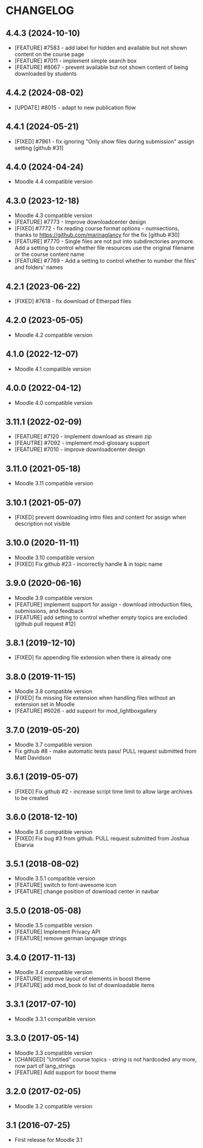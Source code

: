 CHANGELOG
=========


4.4.3 (2024-10-10)
------------------
* [FEATURE] #7583 - add label for hidden and available but not shown content on the course page
* [FEATURE] #7011 - implement simple search box
* [FEATURE] #8067 - prevent available but not shown content of being downloaded by students

4.4.2 (2024-08-02)
------------------
* [UPDATE] #8015 - adapt to new publication flow

4.4.1 (2024-05-21)
------------------
* [FIXED] #7961 - fix ignoring "Only show files during submission" assign setting [github #31]


4.4.0 (2024-04-24)
------------------
* Moodle 4.4 compatible version


4.3.0 (2023-12-18)
------------------
* Moodle 4.3 compatible version
* [FEATURE] #7773 - Improve downloadcenter design
* [FIXED] #7772 - fix reading course format options - numsections, thanks to https://github.com/marinaglancy for the fix [github #30]
* [FEATURE] #7770 - Single files are not put into subdirectories anymore. Add a setting to control whether file resources use the original filename or the course content name
* [FEATURE] #7769 - Add a setting to control whether to number the files' and folders' names 


4.2.1 (2023-06-22)
------------------
* [FIXED] #7618 - fix download of Etherpad files

4.2.0 (2023-05-05)
------------------

* Moodle 4.2 compatible version


4.1.0 (2022-12-07)
------------------

* Moodle 4.1 compatible version


4.0.0 (2022-04-12)
------------------

* Moodle 4.0 compatible version


3.11.1 (2022-02-09)
------------------

* [FEATURE] #7120 - implement download as stream zip
* [FEAUTRE] #7092 - implement mod-glossary support
* [FEATURE] #7010 - improve downloadcenter design


3.11.0 (2021-05-18)
------------------

* Moodle 3.11 compatible version


3.10.1 (2021-05-07)
-------------------

* [FIXED] prevent downloading intro files and content for assign when description not visible


3.10.0 (2020-11-11)
------------------

* Moodle 3.10 compatible version
* [FIXED] Fix github #23 - incorrectly handle & in topic name

3.9.0 (2020-06-16)
------------------

* Moodle 3.9 compatible version
* [FEATURE] implement support for assign - download introduction files, submissions, and feedback
* [FEATURE] add setting to control whether empty topics are excluded (github pull request #12)


3.8.1 (2019-12-10)
------------------

* [FIXED] fix appending file extension when there is already one


3.8.0 (2019-11-15)
------------------

* Moodle 3.8 compatible version
* [FIXED] fix missing file extension when handling files without an extension set in Moodle
* [FEATURE] #6026 - add support for mod_lightboxgallery

3.7.0 (2019-05-20)
------------------

* Moodle 3.7 compatible version
* Fix github #8 - make automatic tests pass! PULL request submitted from Matt Davidson


3.6.1 (2019-05-07)
------------------

* [FIXED] Fix github #2 - increase script time limit to allow large archives to be created


3.6.0 (2018-12-10)
------------------

* Moodle 3.6 compatible version
* [FIXED] Fix bug #3 from github. PULL request submitted from Joshua Ebarvia


3.5.1 (2018-08-02)
------------------

* Moodle 3.5.1 compatible version
* [FEATURE] switch to font-awesome icon
* [FEATURE] change position of download center in navbar


3.5.0 (2018-05-08)
------------------

* Moodle 3.5 compatible version
* [FEATURE] Implement Privacy API
* [FEATURE] remove german language strings


3.4.0 (2017-11-13)
------------------

* Moodle 3.4 compatible version
* [FEATURE] improve layout of elements in boost theme
* [FEATURE] add mod_book to list of downloadable items


3.3.1 (2017-07-10)
------------------

* Moodle 3.3.1 compatible version


3.3.0 (2017-05-14)
------------------

* Moodle 3.3 compatible version
* [CHANGED] "Untitled" course topics - string is not hardcoded any more, now part of lang_strings
* [FEATURE] Add support for boost theme


3.2.0 (2017-02-05)
------------------

* Moodle 3.2 compatible version


3.1 (2016-07-25)
----------------

* First release for Moodle 3.1
